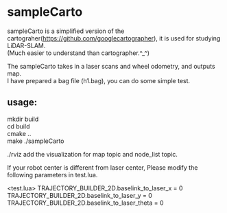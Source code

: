 # sampleCarto

sampleCarto is a simplified version of the cartograher(https://github.com/googlecartographer), it is used for studying LiDAR-SLAM.  
(Much easier to understand than cartographer.^_^)  

The sampleCarto takes in a laser scans and wheel odometry, and outputs map.  
I have prepared a bag file (h1.bag), you can do some simple test.  

## usage:

mkdir build  
cd build  
cmake ..  
make 
./sampleCarto <path to your bag file>  

./rviz 
add the visualization for map topic and node_list topic.  
  
If your robot center is different from laser center, Please modify the following parameters in test.lua.  

<test.lua>
TRAJECTORY_BUILDER_2D.baselink_to_laser_x = 0  
TRAJECTORY_BUILDER_2D.baselink_to_laser_y = 0  
TRAJECTORY_BUILDER_2D.baselink_to_laser_theta = 0  

